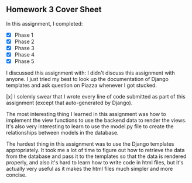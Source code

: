 Homework 3 Cover Sheet
----------------------

In this assignment, I completed:

- [x] Phase 1
- [x] Phase 2
- [x] Phase 3
- [x] Phase 4
- [x] Phase 5

I discussed this assignment with:
    I didn't discuss this assignment with anyone. I just tried my best to look up the documentation of Django templates and ask question on Piazza whenever I got stucked.

[x] I solemly swear that I wrote every line of code submitted as part
of this assignment (except that auto-generated by Django).

The most interesting thing I learned in this assignment was how to implement the view functions to use the backend data to render the views. It's also very interesting to learn to use the model.py file to create the relationships between models in the database.

The hardest thing in this assignment was to use the Django templates appropriately. It took me a lot of time to figure out how to retrieve the data from the database and pass it to the templates so that the data is rendered properly, and also it's hard to learn how to write code in html files, but it's actually very useful as it makes the html files much simpler and more concise.